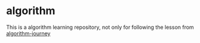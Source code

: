 # algorithm
This is a algorithm learning repository, not only for following the lesson from <a href="https://github.com/algorithmzuo/algorithm-journey">algorithm-journey</a>
